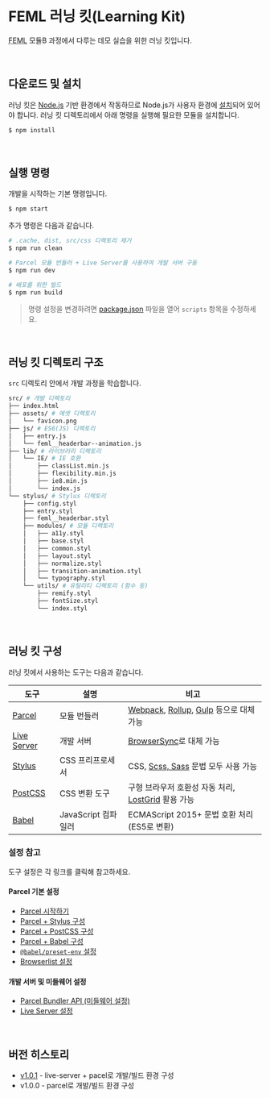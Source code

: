 # FEML 러닝 킷(Learning Kit)

<abbr title="Front-End Masters League">FEML</abbr> 모듈B 과정에서 다루는 데모 실습을 위한 러닝 킷입니다.

<br>

## 다운로드 및 설치

러닝 킷은 [Node.js](https://nodejs.org/) 기반 환경에서 작동하므로 Node.js가 사용자 환경에 [설치](https://nodejs.org/en/download/)되어 있어야 합니다. 러닝 킷 디렉토리에서 아래 명령을 실행해 필요한 모듈을 설치합니다.

```sh
$ npm install
```

<br>

## 실행 명령

개발을 시작하는 기본 명령입니다. 

```sh
$ npm start
```

추가 명령은 다음과 같습니다.

```sh
# .cache, dist, src/css 디렉토리 제거
$ npm run clean

# Parcel 모듈 번들러 + Live Server를 사용하여 개발 서버 구동
$ npm run dev

# 배포를 위한 빌드
$ npm run build
```

> 명령 설정을 변경하려면 [package.json](./package.json) 파일을 열어 `scripts` 항목을 수정하세요.

<br>

## 러닝 킷 디렉토리 구조

`src` 디렉토리 안에서 개발 과정을 학습합니다.

```sh
src/ # 개발 디렉토리
├── index.html
├── assets/ # 에셋 디렉토리
│   └── favicon.png
├── js/ # ES6(JS) 디렉토리
│   ├── entry.js
│   └── feml__headerbar--animation.js
├── lib/ # 라이브러리 디렉토리
│   └── IE/ # IE 호환
│       ├── classList.min.js
│       ├── flexibility.min.js
│       ├── ie8.min.js
│       └── index.js
└── stylus/ # Stylus 디렉토리
    ├── config.styl
    ├── entry.styl
    ├── feml__headerbar.styl
    ├── modules/ # 모듈 디렉토리
    │   ├── a11y.styl
    │   ├── base.styl
    │   ├── common.styl
    │   ├── layout.styl
    │   ├── normalize.styl
    │   ├── transition-animation.styl
    │   └── typography.styl
    └── utils/ # 유틸리티 디렉토리 (함수 등)
        ├── remify.styl
        ├── fontSize.styl
        └── index.styl
```

<br>

## 러닝 킷 구성

러닝 킷에서 사용하는 도구는 다음과 같습니다.

도구 | 설명 | 비고
-- | -- | --
[Parcel](https://parceljs.org/) | 모듈 번들러 | [Webpack](https://webpack.js.org/), [Rollup](https://rollupjs.org/), [Gulp](https://gulpjs.com/) 등으로 대체 가능
[Live Server](http://tapiov.net/live-server/) | 개발 서버 | [BrowserSync](https://www.browsersync.io/)로 대체 가능
[Stylus](http://stylus-lang.com/) | CSS 프리프로세서 | CSS, [Scss, Sass](https://sass-lang.com/) 문법 모두 사용 가능
[PostCSS](https://postcss.org/) | CSS 변환 도구 | 구형 브라우저 호환성 자동 처리, [LostGrid](http://lostgrid.org/docs.html) 활용 가능
[Babel](https://babeljs.io/) | JavaScript 컴파일러 | ECMAScript 2015+ 문법 호환 처리 (ES5로 변환)

### 설정 참고

도구 설정은 각 링크를 클릭해 참고하세요.

#### Parcel 기본 설정

- [Parcel 시작하기](https://ko.parceljs.org/getting_started.html)
- [Parcel + Stylus 구성](https://ko.parceljs.org/stylus.html)
- [Parcel + PostCSS 구성](https://ko.parceljs.org/transforms.html#postcss)
- [Parcel + Babel 구성](https://ko.parceljs.org/transforms.html#babel)
- [`@babel/preset-env` 설정](https://babeljs.io/docs/en/babel-preset-env#docsNav)
- [Browserlist 설정](https://github.com/browserslist/browserslist#full-list)

#### 개발 서버 및 미들웨어 설정

- [Parcel Bundler API (미들웨어 설정)](https://ko.parceljs.org/api.html)
- [Live Server 설정](http://tapiov.net/live-server/#usage-from-node)

<br>

## 버전 히스토리

- [v1.0.1](https://github.com/yamoo9/FEML__learningKit/archive/v1.0.1.zip) - live-server + pacel로 개발/빌드 환경 구성
- v1.0.0 - parcel로 개발/빌드 환경 구성